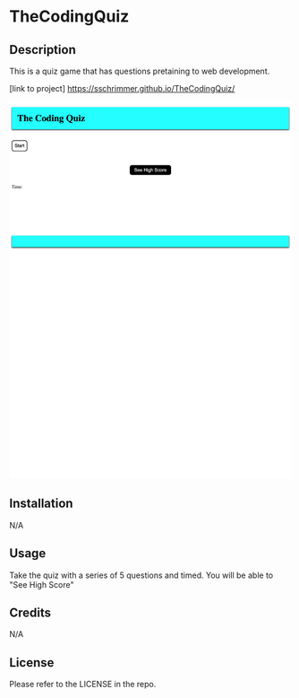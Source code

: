 # TheCodingQuiz


## Description

This is a quiz game that has questions pretaining to web development.

[link to project] https://sschrimmer.github.io/TheCodingQuiz/


![](./images/Coding%20Quiz%20ScreenShot.png)

## Installation

N/A

## Usage

Take the quiz with a series of 5 questions and timed. You will be able to "See High Score"


## Credits

N/A


## License

Please refer to the LICENSE in the repo.